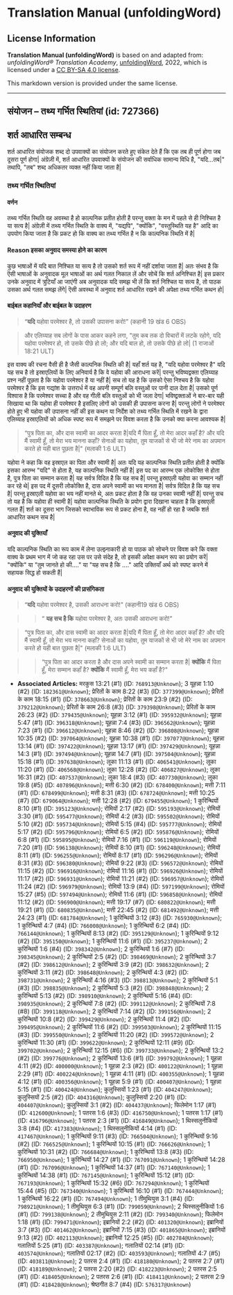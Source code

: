 # Translation Manual (unfoldingWord)

## License Information

**Translation Manual (unfoldingWord)** is based on and adapted from: _unfoldingWord® Translation Academy_, [unfoldingWord](https://unfoldingword.org/utw), 2022, which is licensed under a [CC BY-SA 4.0 license](https://creativecommons.org/licenses/by-sa/4.0/legalcode.en).

This markdown version is provided under the same license.



--------------------------------

## संयोजन – तथ्य गर्भित स्थितियां (id: 727366)

शर्त आधारित सम्बन्ध
-------------------

शर्त आधारित संयोजक शब्द दो उपवाक्यों का संयोजन करते हुए संकेत देते हैं कि एक तब ही पूर्ण होगा जब दूसरा पूर्ण होगा\| अंग्रेज़ी में, शर्त आधारित उपवाक्यों के संयोजन की सर्वाधिक सामान्य विधि है, "यदि...तब\|" तथापि, "तब" शब्द अधिकतर व्यक्त नहीं किया जाता है\|

### तथ्य गर्भित स्थितियां

#### वर्णन

तथ्य गर्भित स्थिति वह अवस्था है हो काल्पनिक प्रतीत होती है परन्तु वक्ता के मन में पहले से ही निश्चित है या सत्य है\| अंग्रेज़ी में तथ्य गर्भित स्थिति के वाक्य में, "यद्यपि", "क्योंकि", "वस्तुस्थिति यह है" आदि का उपयोग किया जाता है कि प्रकट हो कि वाक्य का तथ्य गर्भित है न कि काल्पनिक स्थिति में है\|

#### Reason इसका अनुवाद समस्या होने का कारण

कुछ भाषाओं में यदि बात निश्चित या सत्य है तो उसको शर्त रूप में नहीं दर्शाया जाता है\| अतः संभव है कि ऎसी भाषाओं के अनुवादक मूल भाषाओं का अर्थ गलत निकाल लें और सोचें कि शर्त अनिश्चित है\| इस प्रकार उनके अनुवाद में त्रुटियाँ आ जाएंगी अब अनुवादक यदि समझ भी लें कि शर्त निश्चित या सत्य है, तो पाठक उसका अर्थ गलत समझ लेंगे\| ऎसी अवस्था में अनुवाद शर्त आधारित रखने की अपेक्षा तथ्य गर्भित कथन हो\|

#### बाईबल कहानियाँ और बाईबल के उदाहरण

> “**यदि** यहोवा परमेश्वर है, तो उसकी उपासना करो!” (कहानी 19 खंड 6 OBS)

> और एलिय्याह सब लोगों के पास आकर कहने लगा, "तुम कब तक दो विचारों में लटके रहोगे, यदि यहोवा परमेश्वर हो, तो उसके पीछे हो लो; और यदि बाल हो, तो उसके पीछे हो लो\| (1 राजाओं 18:21 ULT)

इस वाक्य की रचना वैसी ही है जैसी काल्पनिक स्थिति की है\| यहाँ शर्त यह है, "यदि यहोवा परमेश्वर है" यदि यह सच है तो इस्राएलियों के लिए अनिवार्य है कि वे यहोवा की आराधना करें\| परन्तु भविष्यद्वक्ता एलिय्याह प्रश्न नहीं पूछता है कि यहोवा परमेश्वर है या नहीं है\| सच तो यह है कि उसको ऐसा निश्चय है कि यहोवा परमेश्वर है कि इस गद्यांश के उत्तरार्ध में वह अपनी सम्पूर्ण बलि वस्तुओं पर पानी दाल देता है\| उसको पूर्ण विश्वास है कि परमेश्वर सच्चा है और वह गीली बलि वस्तुओं को भी जला देगा\| भविष्द्वक्ताओं ने बार\-बार यही सिखाया था कि यहोवा ही परमेश्वर है इसलिए लोगों को उसकी ही उपासना करना है\| परन्तु लोगों ने परमेश्वर होते हुए भी यहोवा की उपासना नहीं की इस कथन या निर्देश को तथ्य गर्भित स्थिति में रखने के द्वारा एलिय्याह इस्राएलियों को अधिक स्पष्ट रूप में समझने पर विवश करता है कि उनको क्या करना आवश्यक है\|

> “पुत्र पिता का, और दास स्वामी का आदर करता है\|यदि मैं पिता हूँ, तो मेरा आदर कहाँ है? और यदि मैं स्वामी हूँ, तो मेरा भय मानना कहाँ? सेनाओं का यहोवा, तुम याजकों से भी जो मेरे नाम का अपमान करते हो यही बात पूछता है\|" (मलाकी 1:6 ULT)

यहोवा ने कहा कि वह इस्राएल का पिता और स्वामी है\| अतः यदि यह काल्पनिक स्थिति प्रतीत होती है क्योंकि इसका आरम्भ "यदि" से होता है, यह काल्पनिक स्थिति नहीं है\| इस पद का आरम्भ एक लोकोक्ति से होता है, पुत्र पिता का सम्मान करता है\| यह सर्वत्र विदित है कि यह सच है\| परन्तु इस्राएली यहोवा का सम्मान नहीं कर रहे थे\| इस पद में दूसरी लोकोक्ति है, दास अपने स्वामी का भय मानता है\| सर्वत्र विदित है कि यह सच है\| परन्तु इस्राएली यहोवा का भय नहीं मानते थे, अतः प्रकट होता है कि वह उनका स्वामी नहीं है\| परन्तु सच तो यह है कि यहोवा ही स्वामी है\| यहोवा काल्पनिक स्थिति के प्रयोग द्वारा दिखाना चाहता है कि इस्राएली गलत हैं\| शर्त का दूसरा भाग जिसको स्वाभाविक रूप से प्रकट होना है, वह नहीं हो रहा है जबकि शर्त आधारित कथन सच है\|

#### अनुवाद की युक्तियाँ

यदि काल्पनिक स्थिति का रूप काम में लेना उल्झ्नाकारी हो या पाठक को सोचने पर विवश करे कि वक्ता वाक्य के प्रथम भाग में जो कह रहा उस पर उसे संदेह है, तो इसकी अपेक्षा कथन रूप का प्रयोग करें\| "क्योंकि" या "तुम जानते हो की...." या "यह सच है कि ...." आदि उक्तियाँ अर्थ को स्पष्ट करने में सहायक सिद्ध हो सकती हैं\|

#### अनुवाद की युक्तियों के उदाहरणों की प्रासंगिकता

> “**यदि** यहोवा परमेश्वर है, उसकी आराधना करो!” (कहानी19 खंड 6 OBS)

> > “ **यह सच है कि** यहोवा परमेश्वर है, अतः उसकी आराधना करो!”

> “पुत्र पिता का, और दास स्वामी का आदर करता है\|यदि मैं पिता हूँ, तो मेरा आदर कहाँ है? और यदि मैं स्वामी हूँ, तो मेरा भय मानना कहाँ? सेनाओं का यहोवा, तुम याजकों से भी जो मेरे नाम का अपमान करते हो यही बात पूछता है\|" (मलाकी 1:6 ULT)

> > “पुत्र पिता का आदर करता है और दास अपने स्वामी का सम्मान करता है\| **क्योंकि** मैं पिता हूँ, मेरा सम्मान कहाँ है? **क्योंकि** मैं स्वामी हूँ, मेरा भय कहाँ है?"

* **Associated Articles:** मरकुस 13:21 (#1) (ID: `768913@Unknown`); 3 यूहन्ना 1:10 (#2) (ID: `182361@Unknown`); प्रेरितों के काम 8:22 (#3) (ID: `377399@Unknown`); प्रेरितों के काम 18:15 (#1) (ID: `378663@Unknown`); प्रेरितों के काम 23:9 (#2) (ID: `379212@Unknown`); प्रेरितों के काम 26:8 (#3) (ID: `379398@Unknown`); प्रेरितों के काम 26:23 (#2) (ID: `379435@Unknown`); यूहन्ना 3:12 (#1) (ID: `395932@Unknown`); यूहन्ना 5:47 (#1) (ID: `396318@Unknown`); यूहन्ना 7:4 (#3) (ID: `396562@Unknown`); यूहन्ना 7:23 (#1) (ID: `396612@Unknown`); यूहन्ना 8:46 (#2) (ID: `396808@Unknown`); यूहन्ना 10:35 (#2) (ID: `397064@Unknown`); यूहन्ना 10:38 (#1) (ID: `397077@Unknown`); यूहन्ना 13:14 (#1) (ID: `397422@Unknown`); यूहन्ना 13:17 (#1) (ID: `397429@Unknown`); यूहन्ना 14:3 (#1) (ID: `397494@Unknown`); यूहन्ना 14:7 (#1) (ID: `397504@Unknown`); यूहन्ना 15:18 (#1) (ID: `397638@Unknown`); लूका 11:13 (#1) (ID: `406541@Unknown`); लूका 11:20 (#1) (ID: `406568@Unknown`); लूका 12:28 (#2) (ID: `406827@Unknown`); लूका 16:31 (#2) (ID: `407537@Unknown`); लूका 18:4 (#3) (ID: `407730@Unknown`); लूका 19:8 (#5) (ID: `407896@Unknown`); मत्ती 6:30 (#2) (ID: `678400@Unknown`); मत्ती 7:11 (#1) (ID: `678499@Unknown`); मत्ती 8:31 (#3) (ID: `678724@Unknown`); मत्ती 10:25 (#7) (ID: `679064@Unknown`); मत्ती 12:28 (#2) (ID: `679455@Unknown`); 1 कुरिन्थियों 8:10 (#1) (ID: `395123@Unknown`); रोमियों 2:17 (#2) (ID: `595193@Unknown`); रोमियों 3:30 (#1) (ID: `595477@Unknown`); रोमियों 4:2 (#3) (ID: `595502@Unknown`); रोमियों 5:10 (#2) (ID: `595734@Unknown`); रोमियों 5:15 (#4) (ID: `595777@Unknown`); रोमियों 5:17 (#2) (ID: `595796@Unknown`); रोमियों 6:5 (#2) (ID: `595876@Unknown`); रोमियों 6:8 (#1) (ID: `595895@Unknown`); रोमियों 7:16 (#1) (ID: `596119@Unknown`); रोमियों 7:20 (#1) (ID: `596138@Unknown`); रोमियों 8:10 (#1) (ID: `596248@Unknown`); रोमियों 8:11 (#1) (ID: `596255@Unknown`); रोमियों 8:17 (#1) (ID: `596296@Unknown`); रोमियों 8:31 (#3) (ID: `596380@Unknown`); रोमियों 9:22 (#3) (ID: `596572@Unknown`); रोमियों 11:15 (#2) (ID: `596916@Unknown`); रोमियों 11:16 (#1) (ID: `596926@Unknown`); रोमियों 11:17 (#2) (ID: `596931@Unknown`); रोमियों 11:21 (#2) (ID: `596957@Unknown`); रोमियों 11:24 (#2) (ID: `596979@Unknown`); रोमियों 13:9 (#4) (ID: `597199@Unknown`); रोमियों 15:27 (#5) (ID: `597494@Unknown`); रोमियों 11:6 (#1) (ID: `596858@Unknown`); रोमियों 11:12 (#2) (ID: `596900@Unknown`); मत्ती 19:17 (#7) (ID: `680822@Unknown`); मत्ती 19:21 (#1) (ID: `680835@Unknown`); मत्ती 22:45 (#2) (ID: `681492@Unknown`); मत्ती 24:23 (#1) (ID: `681784@Unknown`); 1 कुरिन्थियों 3:12 (#3) (ID: `765930@Unknown`); 1 कुरिन्थियों 4:7 (#4) (ID: `766008@Unknown`); 1 कुरिन्थियों 6:2 (#4) (ID: `766144@Unknown`); 1 कुरिन्थियों 8:13 (#2) (ID: `395129@Unknown`); 1 कुरिन्थियों 9:12 (#2) (ID: `395150@Unknown`); 1 कुरिन्थियों 11:6 (#1) (ID: `395237@Unknown`); 2 कुरिन्थियों 1:6 (#4) (ID: `398342@Unknown`); 2 कुरिन्थियों 1:6 (#7) (ID: `398345@Unknown`); 2 कुरिन्थियों 2:5 (#2) (ID: `398469@Unknown`); 2 कुरिन्थियों 3:7 (#2) (ID: `398612@Unknown`); 2 कुरिन्थियों 3:9 (#2) (ID: `398632@Unknown`); 2 कुरिन्थियों 3:11 (#2) (ID: `398648@Unknown`); 2 कुरिन्थियों 4:3 (#2) (ID: `398731@Unknown`); 2 कुरिन्थियों 4:16 (#3) (ID: `398813@Unknown`); 2 कुरिन्थियों 5:1 (#3) (ID: `398835@Unknown`); 2 कुरिन्थियों 5:3 (#2) (ID: `398848@Unknown`); 2 कुरिन्थियों 5:13 (#2) (ID: `398910@Unknown`); 2 कुरिन्थियों 5:16 (#4) (ID: `398935@Unknown`); 2 कुरिन्थियों 7:8 (#2) (ID: `399112@Unknown`); 2 कुरिन्थियों 7:8 (#8) (ID: `399118@Unknown`); 2 कुरिन्थियों 7:14 (#2) (ID: `399156@Unknown`); 2 कुरिन्थियों 10:8 (#2) (ID: `399429@Unknown`); 2 कुरिन्थियों 11:4 (#2) (ID: `399495@Unknown`); 2 कुरिन्थियों 11:6 (#2) (ID: `399503@Unknown`); 2 कुरिन्थियों 11:15 (#3) (ID: `399550@Unknown`); 2 कुरिन्थियों 11:20 (#2) (ID: `399572@Unknown`); 2 कुरिन्थियों 11:30 (#1) (ID: `399622@Unknown`); 2 कुरिन्थियों 12:11 (#9) (ID: `399702@Unknown`); 2 कुरिन्थियों 12:15 (#6) (ID: `399733@Unknown`); 2 कुरिन्थियों 13:2 (#2) (ID: `399776@Unknown`); 2 कुरिन्थियों 13:6 (#1) (ID: `399792@Unknown`); 1 यूहन्ना 4:11 (#2) (ID: `400000@Unknown`); 1 यूहन्ना 2:3 (#2) (ID: `400122@Unknown`); 1 यूहन्ना 2:29 (#1) (ID: `400224@Unknown`); 1 यूहन्ना 4:11 (#1) (ID: `400355@Unknown`); 1 यूहन्ना 4:12 (#1) (ID: `400356@Unknown`); 1 यूहन्ना 5:9 (#1) (ID: `400407@Unknown`); 1 यूहन्ना 5:15 (#1) (ID: `400424@Unknown`); कुलुस्सियों 1:23 (#1) (ID: `404247@Unknown`); कुलुस्सियों 2:5 (#2) (ID: `404316@Unknown`); कुलुस्सियों 2:20 (#1) (ID: `404407@Unknown`); कुलुस्सियों 3:1 (#2) (ID: `404437@Unknown`); फिलेमोन 1:17 (#1) (ID: `412600@Unknown`); 1 पतरस 1:6 (#3) (ID: `416750@Unknown`); 1 पतरस 1:17 (#1) (ID: `416796@Unknown`); 1 पतरस 2:3 (#1) (ID: `416849@Unknown`); 1 थिस्सलुनीकियों 3:8 (#4) (ID: `417383@Unknown`); 1 थिस्सलुनीकियों 4:14 (#1) (ID: `417467@Unknown`); 1 कुरिन्थियों 9:11 (#3) (ID: `766504@Unknown`); 1 कुरिन्थियों 9:16 (#2) (ID: `766525@Unknown`); 1 कुरिन्थियों 10:15 (#1) (ID: `766626@Unknown`); 1 कुरिन्थियों 10:31 (#2) (ID: `766684@Unknown`); 1 कुरिन्थियों 13:8 (#3) (ID: `766950@Unknown`); 1 कुरिन्थियों 14:27 (#1) (ID: `767091@Unknown`); 1 कुरिन्थियों 14:28 (#1) (ID: `767096@Unknown`); 1 कुरिन्थियों 14:37 (#1) (ID: `767140@Unknown`); 1 कुरिन्थियों 14:38 (#1) (ID: `767145@Unknown`); 1 कुरिन्थियों 15:12 (#1) (ID: `767193@Unknown`); 1 कुरिन्थियों 15:32 (#6) (ID: `767294@Unknown`); 1 कुरिन्थियों 15:44 (#5) (ID: `767340@Unknown`); 1 कुरिन्थियों 16:10 (#1) (ID: `767444@Unknown`); 1 कुरिन्थियों 16:22 (#1) (ID: `767494@Unknown`); 1 तीमुथियुस 3:1 (#4) (ID: `798921@Unknown`); 1 तीमुथियुस 6:3 (#1) (ID: `799059@Unknown`); 2 थिस्सलुनीकियों 1:6 (#1) (ID: `799138@Unknown`); 2 तीमुथियुस 2:11 (#2) (ID: `799340@Unknown`); फिलेमोन 1:18 (#1) (ID: `799471@Unknown`); इब्रानियों 2:2 (#2) (ID: `401320@Unknown`); इब्रानियों 3:7 (#3) (ID: `401462@Unknown`); इब्रानियों 7:15 (#3) (ID: `401865@Unknown`); इब्रानियों 9:13 (#2) (ID: `402113@Unknown`); इब्रानियों 12:25 (#5) (ID: `402784@Unknown`); गलातियों 5:25 (#1) (ID: `403387@Unknown`); गलातियों 02:14 (#1) (ID: `403574@Unknown`); गलातियों 02:17 (#2) (ID: `403593@Unknown`); गलातियों 4:7 (#5) (ID: `403811@Unknown`); 2 पतरस 2:4 (#1) (ID: `418180@Unknown`); 2 पतरस 2:7 (#1) (ID: `418189@Unknown`); 2 पतरस 2:20 (#2) (ID: `418223@Unknown`); 2 पतरस 2:5 (#1) (ID: `418405@Unknown`); 2 पतरस 2:6 (#1) (ID: `418411@Unknown`); 2 पतरस 2:9 (#1) (ID: `418428@Unknown`); श्रेष्ठगीत 8:7 (#4) (ID: `576317@Unknown`)

